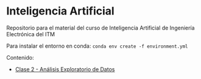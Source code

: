 # Inteligencia Artificial

Repositorio para el material del curso de Inteligencia Artificial de Ingeniería Electrónica del ITM

Para instalar el entorno en conda: `conda env create -f environment.yml`

Contenido:

- [Clase 2 - Análisis Exploratorio de Datos](/Clase02/)
